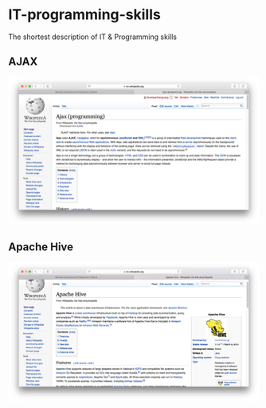 # IT-programming-skills
The shortest description of IT &amp; Programming skills

## AJAX
![AJAX](art/ajax.png)

## Apache Hive
![Apache Hive](art/apache-hive.png)

